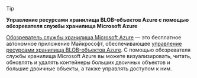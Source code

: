 > [!TIP]
> 
> **Управление ресурсами хранилища BLOB-объектов Azure с помощью обозревателя службы хранилища Microsoft Azure**
> 
> [Обозреватель службы хранилища Microsoft Azure](https://azure.microsoft.com/features/storage-explorer/) — это бесплатное автономное приложение Майкрософт, обеспечивающее [управление ресурсами хранилища BLOB-объектов Azure](../articles/vs-azure-tools-storage-explorer-blobs.md). С помощью обозревателя службы хранилища Microsoft Azure вы можете визуализировать, читать, обновлять и удалять контейнеры больших двоичных объектов и большие двоичные объекты, а также управлять доступом к ним.


